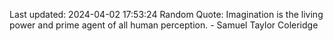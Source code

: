 Last updated: 2024-04-02 17:53:24
Random Quote: Imagination is the living power and prime agent of all human perception. - Samuel Taylor Coleridge